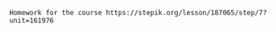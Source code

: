 ~~~~# stepik-auto-tests-course
Homework for the course https://stepik.org/lesson/187065/step/7?unit=161976

